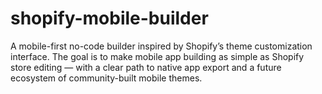 # shopify-mobile-builder
A mobile-first no-code builder inspired by Shopify’s theme customization interface. The goal is to make mobile app building as simple as Shopify store editing — with a clear path to native app export and a future ecosystem of community-built mobile themes.
